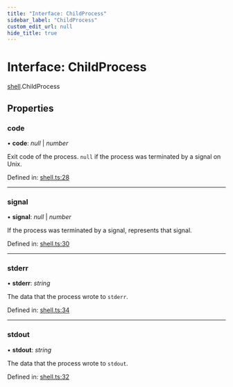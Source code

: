 ```yaml
---
title: "Interface: ChildProcess"
sidebar_label: "ChildProcess"
custom_edit_url: null
hide_title: true
---
```


# Interface: ChildProcess

[shell](../modules/shell.md).ChildProcess

## Properties

### code

• **code**: *null* \| *number*

Exit code of the process. `null` if the process was terminated by a signal on Unix.

Defined in: [shell.ts:28](https://github.com/tauri-apps/tauri/blob/a68b4ee8/tooling/api/src/shell.ts#L28)

___

### signal

• **signal**: *null* \| *number*

If the process was terminated by a signal, represents that signal.

Defined in: [shell.ts:30](https://github.com/tauri-apps/tauri/blob/a68b4ee8/tooling/api/src/shell.ts#L30)

___

### stderr

• **stderr**: *string*

The data that the process wrote to `stderr`.

Defined in: [shell.ts:34](https://github.com/tauri-apps/tauri/blob/a68b4ee8/tooling/api/src/shell.ts#L34)

___

### stdout

• **stdout**: *string*

The data that the process wrote to `stdout`.

Defined in: [shell.ts:32](https://github.com/tauri-apps/tauri/blob/a68b4ee8/tooling/api/src/shell.ts#L32)
